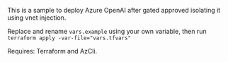 This is a sample to deploy Azure OpenAI after gated approved isolating it using vnet injection.


Replace and rename `vars.example` using your own variable, then run `terraform apply -var-file="vars.tfvars"`

Requires: Terraform and AzCli.

